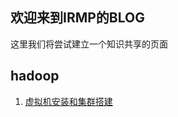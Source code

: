 ## 欢迎来到IRMP的BLOG

这里我们将尝试建立一个知识共享的页面



## hadoop

1. [虚拟机安装和集群搭建](https://irmp.github.io/vb-centos-hadoop.md)
